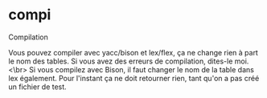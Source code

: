 # compi
Compilation

Vous pouvez compiler avec yacc/bison et lex/flex, ça ne change rien à part le nom des tables.
Si vous avez des erreurs de compilation, dites-le moi.<\br>
Si vous compilez avec Bison, il faut changer le nom de la table dans lex également.
Pour l'instant ça ne doit retourner rien, tant qu'on a pas créé un fichier de test.
